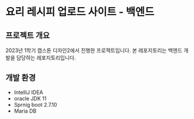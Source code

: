 # 요리 레시피 업로드 사이트 - 백엔드
## 프로젝트 개요
2023년 1학기 캡스톤 디자인2에서 진행한 프로젝트입니다.
본 레포지토리는 백엔드 개발을 담당하는 레포지토리입니다.

## 개발 환경
- IntelliJ IDEA
- oracle JDK 11
- Sprnig boot 2.7.10
- Maria DB